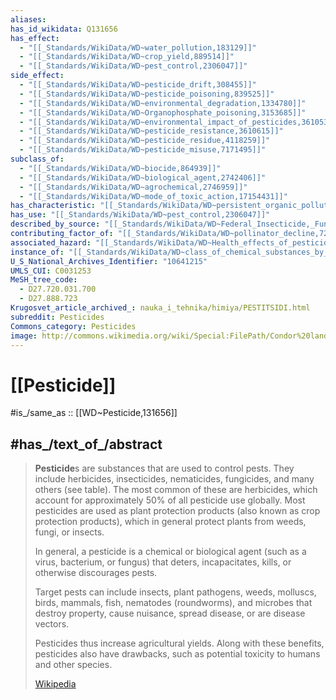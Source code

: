 ```yaml
---
aliases:
has_id_wikidata: Q131656
has_effect:
  - "[[_Standards/WikiData/WD~water_pollution,183129]]"
  - "[[_Standards/WikiData/WD~crop_yield,889514]]"
  - "[[_Standards/WikiData/WD~pest_control,2306047]]"
side_effect:
  - "[[_Standards/WikiData/WD~pesticide_drift,308455]]"
  - "[[_Standards/WikiData/WD~pesticide_poisoning,839525]]"
  - "[[_Standards/WikiData/WD~environmental_degradation,1334780]]"
  - "[[_Standards/WikiData/WD~Organophosphate_poisoning,3153685]]"
  - "[[_Standards/WikiData/WD~environmental_impact_of_pesticides,3610532]]"
  - "[[_Standards/WikiData/WD~pesticide_resistance,3610615]]"
  - "[[_Standards/WikiData/WD~pesticide_residue,4118259]]"
  - "[[_Standards/WikiData/WD~pesticide_misuse,7171495]]"
subclass_of:
  - "[[_Standards/WikiData/WD~biocide,864939]]"
  - "[[_Standards/WikiData/WD~biological_agent,2742406]]"
  - "[[_Standards/WikiData/WD~agrochemical,2746959]]"
  - "[[_Standards/WikiData/WD~mode_of_toxic_action,17154431]]"
has_characteristic: "[[_Standards/WikiData/WD~persistent_organic_pollutant,912951]]"
has_use: "[[_Standards/WikiData/WD~pest_control,2306047]]"
described_by_source: "[[_Standards/WikiData/WD~Federal_Insecticide,_Fungicide,_and_Rodenticide_Act,5440258]]"
contributing_factor_of: "[[_Standards/WikiData/WD~pollinator_decline,7225689]]"
associated_hazard: "[[_Standards/WikiData/WD~Health_effects_of_pesticides,10302339]]"
instance_of: "[[_Standards/WikiData/WD~class_of_chemical_substances_by_use,100434640]]"
U_S_National_Archives_Identifier: "10641215"
UMLS_CUI: C0031253
MeSH_tree_code:
  - D27.720.031.700
  - D27.888.723
Krugosvet_article_archived_: nauka_i_tehnika/himiya/PESTITSIDI.html
subreddit: Pesticides
Commons_category: Pesticides
image: http://commons.wikimedia.org/wiki/Special:FilePath/Condor%20landbouwspuit.jpg
---
```


# [[Pesticide]] 

#is_/same_as :: [[WD~Pesticide,131656]] 

## #has_/text_of_/abstract 

> **Pesticide**s are substances that are used to control pests. 
> They include herbicides, insecticides, nematicides, fungicides, and many others (see table). 
> The most common of these are herbicides, 
> which account for approximately 50% of all pesticide use globally. 
> Most pesticides are used as plant protection products (also known as crop protection products), 
> which in general protect plants from weeds, fungi, or insects. 
>
> In general, a pesticide is a chemical or biological agent (such as a virus, bacterium, or fungus) 
> that deters, incapacitates, kills, or otherwise discourages pests. 
> 
> Target pests can include insects, plant pathogens, weeds, molluscs, birds, mammals, fish, 
> nematodes (roundworms), and microbes that destroy property, cause nuisance, spread disease, 
> or are disease vectors. 
> 
> Pesticides thus increase agricultural yields. 
> Along with these benefits, pesticides also have drawbacks, 
> such as potential toxicity to humans and other species.
>
> [Wikipedia](https://en.wikipedia.org/wiki/Pesticide) 

